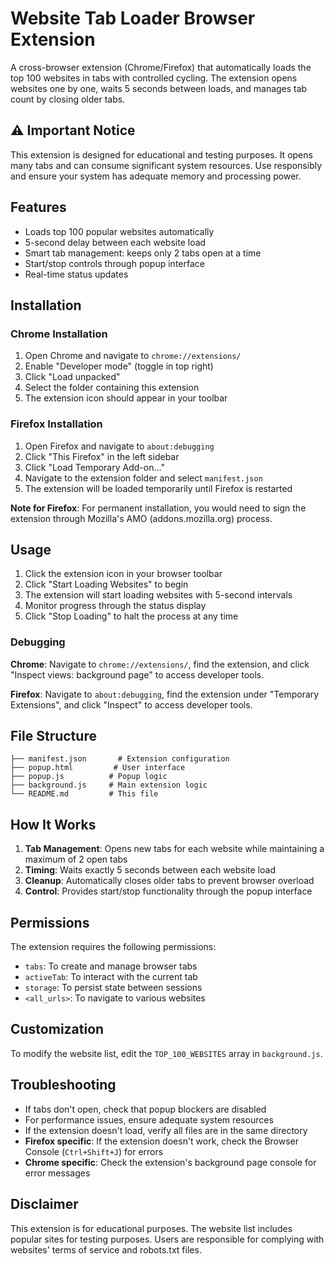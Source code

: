 # Website Tab Loader Browser Extension

A cross-browser extension (Chrome/Firefox) that automatically loads the top 100 websites in tabs with controlled cycling. The extension opens websites one by one, waits 5 seconds between loads, and manages tab count by closing older tabs.

## ⚠️ Important Notice

This extension is designed for educational and testing purposes. It opens many tabs and can consume significant system resources. Use responsibly and ensure your system has adequate memory and processing power.

## Features

- Loads top 100 popular websites automatically
- 5-second delay between each website load
- Smart tab management: keeps only 2 tabs open at a time
- Start/stop controls through popup interface
- Real-time status updates

## Installation

### Chrome Installation

1. Open Chrome and navigate to `chrome://extensions/`
2. Enable "Developer mode" (toggle in top right)
3. Click "Load unpacked"
4. Select the folder containing this extension
5. The extension icon should appear in your toolbar

### Firefox Installation

1. Open Firefox and navigate to `about:debugging`
2. Click "This Firefox" in the left sidebar
3. Click "Load Temporary Add-on..."
4. Navigate to the extension folder and select `manifest.json`
5. The extension will be loaded temporarily until Firefox is restarted

**Note for Firefox**: For permanent installation, you would need to sign the extension through Mozilla's AMO (addons.mozilla.org) process.

## Usage

1. Click the extension icon in your browser toolbar
2. Click "Start Loading Websites" to begin
3. The extension will start loading websites with 5-second intervals
4. Monitor progress through the status display
5. Click "Stop Loading" to halt the process at any time

### Debugging

**Chrome**: Navigate to `chrome://extensions/`, find the extension, and click "Inspect views: background page" to access developer tools.

**Firefox**: Navigate to `about:debugging`, find the extension under "Temporary Extensions", and click "Inspect" to access developer tools.

## File Structure

```
├── manifest.json       # Extension configuration
├── popup.html         # User interface
├── popup.js          # Popup logic
├── background.js     # Main extension logic
└── README.md         # This file
```

## How It Works

1. **Tab Management**: Opens new tabs for each website while maintaining a maximum of 2 open tabs
2. **Timing**: Waits exactly 5 seconds between each website load
3. **Cleanup**: Automatically closes older tabs to prevent browser overload
4. **Control**: Provides start/stop functionality through the popup interface

## Permissions

The extension requires the following permissions:
- `tabs`: To create and manage browser tabs
- `activeTab`: To interact with the current tab
- `storage`: To persist state between sessions
- `<all_urls>`: To navigate to various websites

## Customization

To modify the website list, edit the `TOP_100_WEBSITES` array in `background.js`.

## Troubleshooting

- If tabs don't open, check that popup blockers are disabled
- For performance issues, ensure adequate system resources
- If the extension doesn't load, verify all files are in the same directory
- **Firefox specific**: If the extension doesn't work, check the Browser Console (`Ctrl+Shift+J`) for errors
- **Chrome specific**: Check the extension's background page console for error messages

## Disclaimer

This extension is for educational purposes. The website list includes popular sites for testing purposes. Users are responsible for complying with websites' terms of service and robots.txt files.